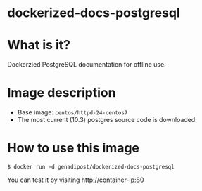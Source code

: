 # dockerized-docs-postgresql

# What is it? #
Dockerzied PostgreSQL documentation for offline use.

# Image description #
- Base image: `centos/httpd-24-centos7`
- The most current (10.3) postgres source code is downloaded

# How to use this image #

```console
$ docker run -d genadipost/dockerized-docs-postgresql
```

You can test it by visiting http://container-ip:80
